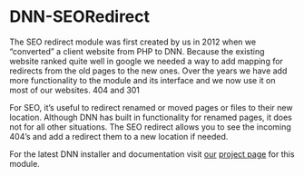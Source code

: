 # DNN-SEORedirect
The SEO redirect module was first created by us in 2012 when we “converted” a client website from PHP to DNN. Because the existing website ranked quite well in google we needed a way to add mapping for redirects from the old pages to the new ones.
Over the years we have add more functionality to the module and its interface and we now use it on most of our websites.
404 and 301

For SEO, it’s useful to redirect renamed or moved pages or files to their new location.
Although DNN has built in functionality for renamed pages, it does not for all other situations.
The SEO redirect allows you to see the incoming 404’s and add a redirect them to a new location if needed.

For the latest DNN installer and documentation visit [our](https://www.40fingers.net/) [project page](https://www.40fingers.net/Products/DNN-SeoRedirect) for this module.
